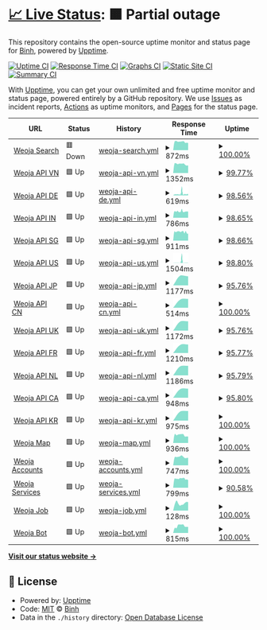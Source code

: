 # [📈 Live Status](https://status.weoja.dev): <!--live status--> **🟧 Partial outage**

This repository contains the open-source uptime monitor and status page for [Binh](ntbinh.me), powered by [Upptime](https://github.com/upptime/upptime).

[![Uptime CI](https://github.com/iBinh/weoja-status/workflows/Uptime%20CI/badge.svg)](https://github.com/iBinh/weoja-status/actions?query=workflow%3A%22Uptime+CI%22)
[![Response Time CI](https://github.com/iBinh/weoja-status/workflows/Response%20Time%20CI/badge.svg)](https://github.com/iBinh/weoja-status/actions?query=workflow%3A%22Response+Time+CI%22)
[![Graphs CI](https://github.com/iBinh/weoja-status/workflows/Graphs%20CI/badge.svg)](https://github.com/iBinh/weoja-status/actions?query=workflow%3A%22Graphs+CI%22)
[![Static Site CI](https://github.com/iBinh/weoja-status/workflows/Static%20Site%20CI/badge.svg)](https://github.com/iBinh/weoja-status/actions?query=workflow%3A%22Static+Site+CI%22)
[![Summary CI](https://github.com/iBinh/weoja-status/workflows/Summary%20CI/badge.svg)](https://github.com/iBinh/weoja-status/actions?query=workflow%3A%22Summary+CI%22)

With [Upptime](https://upptime.js.org), you can get your own unlimited and free uptime monitor and status page, powered entirely by a GitHub repository. We use [Issues](https://github.com/iBinh/weoja-status/issues) as incident reports, [Actions](https://github.com/iBinh/weoja-status/actions) as uptime monitors, and [Pages](https://status.weoja.dev) for the status page.

<!--start: status pages-->
<!-- This summary is generated by Upptime (https://github.com/upptime/upptime) -->
<!-- Do not edit this manually, your changes will be overwritten -->
<!-- prettier-ignore -->
| URL | Status | History | Response Time | Uptime |
| --- | ------ | ------- | ------------- | ------ |
| <img alt="" src="https://icons.duckduckgo.com/ip3/weoja.com.ico" height="13"> [Weoja Search](https://weoja.com) | 🟥 Down | [weoja-search.yml](https://github.com/Weoja/weoja-status/commits/HEAD/history/weoja-search.yml) | <details><summary><img alt="Response time graph" src="./graphs/weoja-search/response-time-week.png" height="20"> 872ms</summary><br><a href="https://status.weoja.dev/history/weoja-search"><img alt="Response time 1817" src="https://img.shields.io/endpoint?url=https%3A%2F%2Fraw.githubusercontent.com%2FWeoja%2Fweoja-status%2FHEAD%2Fapi%2Fweoja-search%2Fresponse-time.json"></a><br><a href="https://status.weoja.dev/history/weoja-search"><img alt="24-hour response time 910" src="https://img.shields.io/endpoint?url=https%3A%2F%2Fraw.githubusercontent.com%2FWeoja%2Fweoja-status%2FHEAD%2Fapi%2Fweoja-search%2Fresponse-time-day.json"></a><br><a href="https://status.weoja.dev/history/weoja-search"><img alt="7-day response time 872" src="https://img.shields.io/endpoint?url=https%3A%2F%2Fraw.githubusercontent.com%2FWeoja%2Fweoja-status%2FHEAD%2Fapi%2Fweoja-search%2Fresponse-time-week.json"></a><br><a href="https://status.weoja.dev/history/weoja-search"><img alt="30-day response time 1701" src="https://img.shields.io/endpoint?url=https%3A%2F%2Fraw.githubusercontent.com%2FWeoja%2Fweoja-status%2FHEAD%2Fapi%2Fweoja-search%2Fresponse-time-month.json"></a><br><a href="https://status.weoja.dev/history/weoja-search"><img alt="1-year response time 1817" src="https://img.shields.io/endpoint?url=https%3A%2F%2Fraw.githubusercontent.com%2FWeoja%2Fweoja-status%2FHEAD%2Fapi%2Fweoja-search%2Fresponse-time-year.json"></a></details> | <details><summary><a href="https://status.weoja.dev/history/weoja-search">100.00%</a></summary><a href="https://status.weoja.dev/history/weoja-search"><img alt="All-time uptime 99.93%" src="https://img.shields.io/endpoint?url=https%3A%2F%2Fraw.githubusercontent.com%2FWeoja%2Fweoja-status%2FHEAD%2Fapi%2Fweoja-search%2Fuptime.json"></a><br><a href="https://status.weoja.dev/history/weoja-search"><img alt="24-hour uptime 99.98%" src="https://img.shields.io/endpoint?url=https%3A%2F%2Fraw.githubusercontent.com%2FWeoja%2Fweoja-status%2FHEAD%2Fapi%2Fweoja-search%2Fuptime-day.json"></a><br><a href="https://status.weoja.dev/history/weoja-search"><img alt="7-day uptime 100.00%" src="https://img.shields.io/endpoint?url=https%3A%2F%2Fraw.githubusercontent.com%2FWeoja%2Fweoja-status%2FHEAD%2Fapi%2Fweoja-search%2Fuptime-week.json"></a><br><a href="https://status.weoja.dev/history/weoja-search"><img alt="30-day uptime 100.00%" src="https://img.shields.io/endpoint?url=https%3A%2F%2Fraw.githubusercontent.com%2FWeoja%2Fweoja-status%2FHEAD%2Fapi%2Fweoja-search%2Fuptime-month.json"></a><br><a href="https://status.weoja.dev/history/weoja-search"><img alt="1-year uptime 99.93%" src="https://img.shields.io/endpoint?url=https%3A%2F%2Fraw.githubusercontent.com%2FWeoja%2Fweoja-status%2FHEAD%2Fapi%2Fweoja-search%2Fuptime-year.json"></a></details>
| <img alt="" src="https://icons.duckduckgo.com/ip3/api.weoja.com.ico" height="13"> [Weoja API VN](https://api.weoja.com/v1/health) | 🟩 Up | [weoja-api-vn.yml](https://github.com/Weoja/weoja-status/commits/HEAD/history/weoja-api-vn.yml) | <details><summary><img alt="Response time graph" src="./graphs/weoja-api-vn/response-time-week.png" height="20"> 1352ms</summary><br><a href="https://status.weoja.dev/history/weoja-api-vn"><img alt="Response time 982" src="https://img.shields.io/endpoint?url=https%3A%2F%2Fraw.githubusercontent.com%2FWeoja%2Fweoja-status%2FHEAD%2Fapi%2Fweoja-api-vn%2Fresponse-time.json"></a><br><a href="https://status.weoja.dev/history/weoja-api-vn"><img alt="24-hour response time 2277" src="https://img.shields.io/endpoint?url=https%3A%2F%2Fraw.githubusercontent.com%2FWeoja%2Fweoja-status%2FHEAD%2Fapi%2Fweoja-api-vn%2Fresponse-time-day.json"></a><br><a href="https://status.weoja.dev/history/weoja-api-vn"><img alt="7-day response time 1352" src="https://img.shields.io/endpoint?url=https%3A%2F%2Fraw.githubusercontent.com%2FWeoja%2Fweoja-status%2FHEAD%2Fapi%2Fweoja-api-vn%2Fresponse-time-week.json"></a><br><a href="https://status.weoja.dev/history/weoja-api-vn"><img alt="30-day response time 1126" src="https://img.shields.io/endpoint?url=https%3A%2F%2Fraw.githubusercontent.com%2FWeoja%2Fweoja-status%2FHEAD%2Fapi%2Fweoja-api-vn%2Fresponse-time-month.json"></a><br><a href="https://status.weoja.dev/history/weoja-api-vn"><img alt="1-year response time 982" src="https://img.shields.io/endpoint?url=https%3A%2F%2Fraw.githubusercontent.com%2FWeoja%2Fweoja-status%2FHEAD%2Fapi%2Fweoja-api-vn%2Fresponse-time-year.json"></a></details> | <details><summary><a href="https://status.weoja.dev/history/weoja-api-vn">99.77%</a></summary><a href="https://status.weoja.dev/history/weoja-api-vn"><img alt="All-time uptime 99.91%" src="https://img.shields.io/endpoint?url=https%3A%2F%2Fraw.githubusercontent.com%2FWeoja%2Fweoja-status%2FHEAD%2Fapi%2Fweoja-api-vn%2Fuptime.json"></a><br><a href="https://status.weoja.dev/history/weoja-api-vn"><img alt="24-hour uptime 98.38%" src="https://img.shields.io/endpoint?url=https%3A%2F%2Fraw.githubusercontent.com%2FWeoja%2Fweoja-status%2FHEAD%2Fapi%2Fweoja-api-vn%2Fuptime-day.json"></a><br><a href="https://status.weoja.dev/history/weoja-api-vn"><img alt="7-day uptime 99.77%" src="https://img.shields.io/endpoint?url=https%3A%2F%2Fraw.githubusercontent.com%2FWeoja%2Fweoja-status%2FHEAD%2Fapi%2Fweoja-api-vn%2Fuptime-week.json"></a><br><a href="https://status.weoja.dev/history/weoja-api-vn"><img alt="30-day uptime 99.95%" src="https://img.shields.io/endpoint?url=https%3A%2F%2Fraw.githubusercontent.com%2FWeoja%2Fweoja-status%2FHEAD%2Fapi%2Fweoja-api-vn%2Fuptime-month.json"></a><br><a href="https://status.weoja.dev/history/weoja-api-vn"><img alt="1-year uptime 99.91%" src="https://img.shields.io/endpoint?url=https%3A%2F%2Fraw.githubusercontent.com%2FWeoja%2Fweoja-status%2FHEAD%2Fapi%2Fweoja-api-vn%2Fuptime-year.json"></a></details>
| <img alt="" src="https://icons.duckduckgo.com/ip3/api-de.weoja.com.ico" height="13"> [Weoja API DE](https://api-de.weoja.com/v1/health) | 🟩 Up | [weoja-api-de.yml](https://github.com/Weoja/weoja-status/commits/HEAD/history/weoja-api-de.yml) | <details><summary><img alt="Response time graph" src="./graphs/weoja-api-de/response-time-week.png" height="20"> 619ms</summary><br><a href="https://status.weoja.dev/history/weoja-api-de"><img alt="Response time 632" src="https://img.shields.io/endpoint?url=https%3A%2F%2Fraw.githubusercontent.com%2FWeoja%2Fweoja-status%2FHEAD%2Fapi%2Fweoja-api-de%2Fresponse-time.json"></a><br><a href="https://status.weoja.dev/history/weoja-api-de"><img alt="24-hour response time 543" src="https://img.shields.io/endpoint?url=https%3A%2F%2Fraw.githubusercontent.com%2FWeoja%2Fweoja-status%2FHEAD%2Fapi%2Fweoja-api-de%2Fresponse-time-day.json"></a><br><a href="https://status.weoja.dev/history/weoja-api-de"><img alt="7-day response time 619" src="https://img.shields.io/endpoint?url=https%3A%2F%2Fraw.githubusercontent.com%2FWeoja%2Fweoja-status%2FHEAD%2Fapi%2Fweoja-api-de%2Fresponse-time-week.json"></a><br><a href="https://status.weoja.dev/history/weoja-api-de"><img alt="30-day response time 472" src="https://img.shields.io/endpoint?url=https%3A%2F%2Fraw.githubusercontent.com%2FWeoja%2Fweoja-status%2FHEAD%2Fapi%2Fweoja-api-de%2Fresponse-time-month.json"></a><br><a href="https://status.weoja.dev/history/weoja-api-de"><img alt="1-year response time 632" src="https://img.shields.io/endpoint?url=https%3A%2F%2Fraw.githubusercontent.com%2FWeoja%2Fweoja-status%2FHEAD%2Fapi%2Fweoja-api-de%2Fresponse-time-year.json"></a></details> | <details><summary><a href="https://status.weoja.dev/history/weoja-api-de">98.56%</a></summary><a href="https://status.weoja.dev/history/weoja-api-de"><img alt="All-time uptime 99.73%" src="https://img.shields.io/endpoint?url=https%3A%2F%2Fraw.githubusercontent.com%2FWeoja%2Fweoja-status%2FHEAD%2Fapi%2Fweoja-api-de%2Fuptime.json"></a><br><a href="https://status.weoja.dev/history/weoja-api-de"><img alt="24-hour uptime 91.19%" src="https://img.shields.io/endpoint?url=https%3A%2F%2Fraw.githubusercontent.com%2FWeoja%2Fweoja-status%2FHEAD%2Fapi%2Fweoja-api-de%2Fuptime-day.json"></a><br><a href="https://status.weoja.dev/history/weoja-api-de"><img alt="7-day uptime 98.56%" src="https://img.shields.io/endpoint?url=https%3A%2F%2Fraw.githubusercontent.com%2FWeoja%2Fweoja-status%2FHEAD%2Fapi%2Fweoja-api-de%2Fuptime-week.json"></a><br><a href="https://status.weoja.dev/history/weoja-api-de"><img alt="30-day uptime 99.63%" src="https://img.shields.io/endpoint?url=https%3A%2F%2Fraw.githubusercontent.com%2FWeoja%2Fweoja-status%2FHEAD%2Fapi%2Fweoja-api-de%2Fuptime-month.json"></a><br><a href="https://status.weoja.dev/history/weoja-api-de"><img alt="1-year uptime 99.73%" src="https://img.shields.io/endpoint?url=https%3A%2F%2Fraw.githubusercontent.com%2FWeoja%2Fweoja-status%2FHEAD%2Fapi%2Fweoja-api-de%2Fuptime-year.json"></a></details>
| <img alt="" src="https://icons.duckduckgo.com/ip3/api-in.weoja.com.ico" height="13"> [Weoja API IN](https://api-in.weoja.com/v1/health) | 🟩 Up | [weoja-api-in.yml](https://github.com/Weoja/weoja-status/commits/HEAD/history/weoja-api-in.yml) | <details><summary><img alt="Response time graph" src="./graphs/weoja-api-in/response-time-week.png" height="20"> 786ms</summary><br><a href="https://status.weoja.dev/history/weoja-api-in"><img alt="Response time 966" src="https://img.shields.io/endpoint?url=https%3A%2F%2Fraw.githubusercontent.com%2FWeoja%2Fweoja-status%2FHEAD%2Fapi%2Fweoja-api-in%2Fresponse-time.json"></a><br><a href="https://status.weoja.dev/history/weoja-api-in"><img alt="24-hour response time 872" src="https://img.shields.io/endpoint?url=https%3A%2F%2Fraw.githubusercontent.com%2FWeoja%2Fweoja-status%2FHEAD%2Fapi%2Fweoja-api-in%2Fresponse-time-day.json"></a><br><a href="https://status.weoja.dev/history/weoja-api-in"><img alt="7-day response time 786" src="https://img.shields.io/endpoint?url=https%3A%2F%2Fraw.githubusercontent.com%2FWeoja%2Fweoja-status%2FHEAD%2Fapi%2Fweoja-api-in%2Fresponse-time-week.json"></a><br><a href="https://status.weoja.dev/history/weoja-api-in"><img alt="30-day response time 753" src="https://img.shields.io/endpoint?url=https%3A%2F%2Fraw.githubusercontent.com%2FWeoja%2Fweoja-status%2FHEAD%2Fapi%2Fweoja-api-in%2Fresponse-time-month.json"></a><br><a href="https://status.weoja.dev/history/weoja-api-in"><img alt="1-year response time 966" src="https://img.shields.io/endpoint?url=https%3A%2F%2Fraw.githubusercontent.com%2FWeoja%2Fweoja-status%2FHEAD%2Fapi%2Fweoja-api-in%2Fresponse-time-year.json"></a></details> | <details><summary><a href="https://status.weoja.dev/history/weoja-api-in">98.65%</a></summary><a href="https://status.weoja.dev/history/weoja-api-in"><img alt="All-time uptime 99.76%" src="https://img.shields.io/endpoint?url=https%3A%2F%2Fraw.githubusercontent.com%2FWeoja%2Fweoja-status%2FHEAD%2Fapi%2Fweoja-api-in%2Fuptime.json"></a><br><a href="https://status.weoja.dev/history/weoja-api-in"><img alt="24-hour uptime 91.88%" src="https://img.shields.io/endpoint?url=https%3A%2F%2Fraw.githubusercontent.com%2FWeoja%2Fweoja-status%2FHEAD%2Fapi%2Fweoja-api-in%2Fuptime-day.json"></a><br><a href="https://status.weoja.dev/history/weoja-api-in"><img alt="7-day uptime 98.65%" src="https://img.shields.io/endpoint?url=https%3A%2F%2Fraw.githubusercontent.com%2FWeoja%2Fweoja-status%2FHEAD%2Fapi%2Fweoja-api-in%2Fuptime-week.json"></a><br><a href="https://status.weoja.dev/history/weoja-api-in"><img alt="30-day uptime 99.69%" src="https://img.shields.io/endpoint?url=https%3A%2F%2Fraw.githubusercontent.com%2FWeoja%2Fweoja-status%2FHEAD%2Fapi%2Fweoja-api-in%2Fuptime-month.json"></a><br><a href="https://status.weoja.dev/history/weoja-api-in"><img alt="1-year uptime 99.76%" src="https://img.shields.io/endpoint?url=https%3A%2F%2Fraw.githubusercontent.com%2FWeoja%2Fweoja-status%2FHEAD%2Fapi%2Fweoja-api-in%2Fuptime-year.json"></a></details>
| <img alt="" src="https://icons.duckduckgo.com/ip3/api-sg.weoja.com.ico" height="13"> [Weoja API SG](https://api-sg.weoja.com/v1/health) | 🟩 Up | [weoja-api-sg.yml](https://github.com/Weoja/weoja-status/commits/HEAD/history/weoja-api-sg.yml) | <details><summary><img alt="Response time graph" src="./graphs/weoja-api-sg/response-time-week.png" height="20"> 911ms</summary><br><a href="https://status.weoja.dev/history/weoja-api-sg"><img alt="Response time 945" src="https://img.shields.io/endpoint?url=https%3A%2F%2Fraw.githubusercontent.com%2FWeoja%2Fweoja-status%2FHEAD%2Fapi%2Fweoja-api-sg%2Fresponse-time.json"></a><br><a href="https://status.weoja.dev/history/weoja-api-sg"><img alt="24-hour response time 1279" src="https://img.shields.io/endpoint?url=https%3A%2F%2Fraw.githubusercontent.com%2FWeoja%2Fweoja-status%2FHEAD%2Fapi%2Fweoja-api-sg%2Fresponse-time-day.json"></a><br><a href="https://status.weoja.dev/history/weoja-api-sg"><img alt="7-day response time 911" src="https://img.shields.io/endpoint?url=https%3A%2F%2Fraw.githubusercontent.com%2FWeoja%2Fweoja-status%2FHEAD%2Fapi%2Fweoja-api-sg%2Fresponse-time-week.json"></a><br><a href="https://status.weoja.dev/history/weoja-api-sg"><img alt="30-day response time 762" src="https://img.shields.io/endpoint?url=https%3A%2F%2Fraw.githubusercontent.com%2FWeoja%2Fweoja-status%2FHEAD%2Fapi%2Fweoja-api-sg%2Fresponse-time-month.json"></a><br><a href="https://status.weoja.dev/history/weoja-api-sg"><img alt="1-year response time 945" src="https://img.shields.io/endpoint?url=https%3A%2F%2Fraw.githubusercontent.com%2FWeoja%2Fweoja-status%2FHEAD%2Fapi%2Fweoja-api-sg%2Fresponse-time-year.json"></a></details> | <details><summary><a href="https://status.weoja.dev/history/weoja-api-sg">98.66%</a></summary><a href="https://status.weoja.dev/history/weoja-api-sg"><img alt="All-time uptime 99.72%" src="https://img.shields.io/endpoint?url=https%3A%2F%2Fraw.githubusercontent.com%2FWeoja%2Fweoja-status%2FHEAD%2Fapi%2Fweoja-api-sg%2Fuptime.json"></a><br><a href="https://status.weoja.dev/history/weoja-api-sg"><img alt="24-hour uptime 91.89%" src="https://img.shields.io/endpoint?url=https%3A%2F%2Fraw.githubusercontent.com%2FWeoja%2Fweoja-status%2FHEAD%2Fapi%2Fweoja-api-sg%2Fuptime-day.json"></a><br><a href="https://status.weoja.dev/history/weoja-api-sg"><img alt="7-day uptime 98.66%" src="https://img.shields.io/endpoint?url=https%3A%2F%2Fraw.githubusercontent.com%2FWeoja%2Fweoja-status%2FHEAD%2Fapi%2Fweoja-api-sg%2Fuptime-week.json"></a><br><a href="https://status.weoja.dev/history/weoja-api-sg"><img alt="30-day uptime 99.69%" src="https://img.shields.io/endpoint?url=https%3A%2F%2Fraw.githubusercontent.com%2FWeoja%2Fweoja-status%2FHEAD%2Fapi%2Fweoja-api-sg%2Fuptime-month.json"></a><br><a href="https://status.weoja.dev/history/weoja-api-sg"><img alt="1-year uptime 99.72%" src="https://img.shields.io/endpoint?url=https%3A%2F%2Fraw.githubusercontent.com%2FWeoja%2Fweoja-status%2FHEAD%2Fapi%2Fweoja-api-sg%2Fuptime-year.json"></a></details>
| <img alt="" src="https://icons.duckduckgo.com/ip3/api-us.weoja.com.ico" height="13"> [Weoja API US](https://api-us.weoja.com/v1/health) | 🟩 Up | [weoja-api-us.yml](https://github.com/Weoja/weoja-status/commits/HEAD/history/weoja-api-us.yml) | <details><summary><img alt="Response time graph" src="./graphs/weoja-api-us/response-time-week.png" height="20"> 1504ms</summary><br><a href="https://status.weoja.dev/history/weoja-api-us"><img alt="Response time 420" src="https://img.shields.io/endpoint?url=https%3A%2F%2Fraw.githubusercontent.com%2FWeoja%2Fweoja-status%2FHEAD%2Fapi%2Fweoja-api-us%2Fresponse-time.json"></a><br><a href="https://status.weoja.dev/history/weoja-api-us"><img alt="24-hour response time 844" src="https://img.shields.io/endpoint?url=https%3A%2F%2Fraw.githubusercontent.com%2FWeoja%2Fweoja-status%2FHEAD%2Fapi%2Fweoja-api-us%2Fresponse-time-day.json"></a><br><a href="https://status.weoja.dev/history/weoja-api-us"><img alt="7-day response time 1504" src="https://img.shields.io/endpoint?url=https%3A%2F%2Fraw.githubusercontent.com%2FWeoja%2Fweoja-status%2FHEAD%2Fapi%2Fweoja-api-us%2Fresponse-time-week.json"></a><br><a href="https://status.weoja.dev/history/weoja-api-us"><img alt="30-day response time 622" src="https://img.shields.io/endpoint?url=https%3A%2F%2Fraw.githubusercontent.com%2FWeoja%2Fweoja-status%2FHEAD%2Fapi%2Fweoja-api-us%2Fresponse-time-month.json"></a><br><a href="https://status.weoja.dev/history/weoja-api-us"><img alt="1-year response time 420" src="https://img.shields.io/endpoint?url=https%3A%2F%2Fraw.githubusercontent.com%2FWeoja%2Fweoja-status%2FHEAD%2Fapi%2Fweoja-api-us%2Fresponse-time-year.json"></a></details> | <details><summary><a href="https://status.weoja.dev/history/weoja-api-us">98.80%</a></summary><a href="https://status.weoja.dev/history/weoja-api-us"><img alt="All-time uptime 98.94%" src="https://img.shields.io/endpoint?url=https%3A%2F%2Fraw.githubusercontent.com%2FWeoja%2Fweoja-status%2FHEAD%2Fapi%2Fweoja-api-us%2Fuptime.json"></a><br><a href="https://status.weoja.dev/history/weoja-api-us"><img alt="24-hour uptime 92.87%" src="https://img.shields.io/endpoint?url=https%3A%2F%2Fraw.githubusercontent.com%2FWeoja%2Fweoja-status%2FHEAD%2Fapi%2Fweoja-api-us%2Fuptime-day.json"></a><br><a href="https://status.weoja.dev/history/weoja-api-us"><img alt="7-day uptime 98.80%" src="https://img.shields.io/endpoint?url=https%3A%2F%2Fraw.githubusercontent.com%2FWeoja%2Fweoja-status%2FHEAD%2Fapi%2Fweoja-api-us%2Fuptime-week.json"></a><br><a href="https://status.weoja.dev/history/weoja-api-us"><img alt="30-day uptime 98.04%" src="https://img.shields.io/endpoint?url=https%3A%2F%2Fraw.githubusercontent.com%2FWeoja%2Fweoja-status%2FHEAD%2Fapi%2Fweoja-api-us%2Fuptime-month.json"></a><br><a href="https://status.weoja.dev/history/weoja-api-us"><img alt="1-year uptime 98.94%" src="https://img.shields.io/endpoint?url=https%3A%2F%2Fraw.githubusercontent.com%2FWeoja%2Fweoja-status%2FHEAD%2Fapi%2Fweoja-api-us%2Fuptime-year.json"></a></details>
| <img alt="" src="https://icons.duckduckgo.com/ip3/api-jp.weoja.com.ico" height="13"> [Weoja API JP](https://api-jp.weoja.com/v1/health) | 🟩 Up | [weoja-api-jp.yml](https://github.com/Weoja/weoja-status/commits/HEAD/history/weoja-api-jp.yml) | <details><summary><img alt="Response time graph" src="./graphs/weoja-api-jp/response-time-week.png" height="20"> 1177ms</summary><br><a href="https://status.weoja.dev/history/weoja-api-jp"><img alt="Response time 1177" src="https://img.shields.io/endpoint?url=https%3A%2F%2Fraw.githubusercontent.com%2FWeoja%2Fweoja-status%2FHEAD%2Fapi%2Fweoja-api-jp%2Fresponse-time.json"></a><br><a href="https://status.weoja.dev/history/weoja-api-jp"><img alt="24-hour response time 1177" src="https://img.shields.io/endpoint?url=https%3A%2F%2Fraw.githubusercontent.com%2FWeoja%2Fweoja-status%2FHEAD%2Fapi%2Fweoja-api-jp%2Fresponse-time-day.json"></a><br><a href="https://status.weoja.dev/history/weoja-api-jp"><img alt="7-day response time 1177" src="https://img.shields.io/endpoint?url=https%3A%2F%2Fraw.githubusercontent.com%2FWeoja%2Fweoja-status%2FHEAD%2Fapi%2Fweoja-api-jp%2Fresponse-time-week.json"></a><br><a href="https://status.weoja.dev/history/weoja-api-jp"><img alt="30-day response time 1177" src="https://img.shields.io/endpoint?url=https%3A%2F%2Fraw.githubusercontent.com%2FWeoja%2Fweoja-status%2FHEAD%2Fapi%2Fweoja-api-jp%2Fresponse-time-month.json"></a><br><a href="https://status.weoja.dev/history/weoja-api-jp"><img alt="1-year response time 1177" src="https://img.shields.io/endpoint?url=https%3A%2F%2Fraw.githubusercontent.com%2FWeoja%2Fweoja-status%2FHEAD%2Fapi%2Fweoja-api-jp%2Fresponse-time-year.json"></a></details> | <details><summary><a href="https://status.weoja.dev/history/weoja-api-jp">95.76%</a></summary><a href="https://status.weoja.dev/history/weoja-api-jp"><img alt="All-time uptime 95.76%" src="https://img.shields.io/endpoint?url=https%3A%2F%2Fraw.githubusercontent.com%2FWeoja%2Fweoja-status%2FHEAD%2Fapi%2Fweoja-api-jp%2Fuptime.json"></a><br><a href="https://status.weoja.dev/history/weoja-api-jp"><img alt="24-hour uptime 95.76%" src="https://img.shields.io/endpoint?url=https%3A%2F%2Fraw.githubusercontent.com%2FWeoja%2Fweoja-status%2FHEAD%2Fapi%2Fweoja-api-jp%2Fuptime-day.json"></a><br><a href="https://status.weoja.dev/history/weoja-api-jp"><img alt="7-day uptime 95.76%" src="https://img.shields.io/endpoint?url=https%3A%2F%2Fraw.githubusercontent.com%2FWeoja%2Fweoja-status%2FHEAD%2Fapi%2Fweoja-api-jp%2Fuptime-week.json"></a><br><a href="https://status.weoja.dev/history/weoja-api-jp"><img alt="30-day uptime 95.76%" src="https://img.shields.io/endpoint?url=https%3A%2F%2Fraw.githubusercontent.com%2FWeoja%2Fweoja-status%2FHEAD%2Fapi%2Fweoja-api-jp%2Fuptime-month.json"></a><br><a href="https://status.weoja.dev/history/weoja-api-jp"><img alt="1-year uptime 95.76%" src="https://img.shields.io/endpoint?url=https%3A%2F%2Fraw.githubusercontent.com%2FWeoja%2Fweoja-status%2FHEAD%2Fapi%2Fweoja-api-jp%2Fuptime-year.json"></a></details>
| <img alt="" src="https://icons.duckduckgo.com/ip3/api-cn.weoja.com.ico" height="13"> [Weoja API CN](https://api-cn.weoja.com/v1/health) | 🟩 Up | [weoja-api-cn.yml](https://github.com/Weoja/weoja-status/commits/HEAD/history/weoja-api-cn.yml) | <details><summary><img alt="Response time graph" src="./graphs/weoja-api-cn/response-time-week.png" height="20"> 514ms</summary><br><a href="https://status.weoja.dev/history/weoja-api-cn"><img alt="Response time 514" src="https://img.shields.io/endpoint?url=https%3A%2F%2Fraw.githubusercontent.com%2FWeoja%2Fweoja-status%2FHEAD%2Fapi%2Fweoja-api-cn%2Fresponse-time.json"></a><br><a href="https://status.weoja.dev/history/weoja-api-cn"><img alt="24-hour response time 514" src="https://img.shields.io/endpoint?url=https%3A%2F%2Fraw.githubusercontent.com%2FWeoja%2Fweoja-status%2FHEAD%2Fapi%2Fweoja-api-cn%2Fresponse-time-day.json"></a><br><a href="https://status.weoja.dev/history/weoja-api-cn"><img alt="7-day response time 514" src="https://img.shields.io/endpoint?url=https%3A%2F%2Fraw.githubusercontent.com%2FWeoja%2Fweoja-status%2FHEAD%2Fapi%2Fweoja-api-cn%2Fresponse-time-week.json"></a><br><a href="https://status.weoja.dev/history/weoja-api-cn"><img alt="30-day response time 514" src="https://img.shields.io/endpoint?url=https%3A%2F%2Fraw.githubusercontent.com%2FWeoja%2Fweoja-status%2FHEAD%2Fapi%2Fweoja-api-cn%2Fresponse-time-month.json"></a><br><a href="https://status.weoja.dev/history/weoja-api-cn"><img alt="1-year response time 514" src="https://img.shields.io/endpoint?url=https%3A%2F%2Fraw.githubusercontent.com%2FWeoja%2Fweoja-status%2FHEAD%2Fapi%2Fweoja-api-cn%2Fresponse-time-year.json"></a></details> | <details><summary><a href="https://status.weoja.dev/history/weoja-api-cn">100.00%</a></summary><a href="https://status.weoja.dev/history/weoja-api-cn"><img alt="All-time uptime 100.00%" src="https://img.shields.io/endpoint?url=https%3A%2F%2Fraw.githubusercontent.com%2FWeoja%2Fweoja-status%2FHEAD%2Fapi%2Fweoja-api-cn%2Fuptime.json"></a><br><a href="https://status.weoja.dev/history/weoja-api-cn"><img alt="24-hour uptime 100.00%" src="https://img.shields.io/endpoint?url=https%3A%2F%2Fraw.githubusercontent.com%2FWeoja%2Fweoja-status%2FHEAD%2Fapi%2Fweoja-api-cn%2Fuptime-day.json"></a><br><a href="https://status.weoja.dev/history/weoja-api-cn"><img alt="7-day uptime 100.00%" src="https://img.shields.io/endpoint?url=https%3A%2F%2Fraw.githubusercontent.com%2FWeoja%2Fweoja-status%2FHEAD%2Fapi%2Fweoja-api-cn%2Fuptime-week.json"></a><br><a href="https://status.weoja.dev/history/weoja-api-cn"><img alt="30-day uptime 100.00%" src="https://img.shields.io/endpoint?url=https%3A%2F%2Fraw.githubusercontent.com%2FWeoja%2Fweoja-status%2FHEAD%2Fapi%2Fweoja-api-cn%2Fuptime-month.json"></a><br><a href="https://status.weoja.dev/history/weoja-api-cn"><img alt="1-year uptime 100.00%" src="https://img.shields.io/endpoint?url=https%3A%2F%2Fraw.githubusercontent.com%2FWeoja%2Fweoja-status%2FHEAD%2Fapi%2Fweoja-api-cn%2Fuptime-year.json"></a></details>
| <img alt="" src="https://icons.duckduckgo.com/ip3/api-uk.weoja.com.ico" height="13"> [Weoja API UK](https://api-uk.weoja.com/v1/health) | 🟩 Up | [weoja-api-uk.yml](https://github.com/Weoja/weoja-status/commits/HEAD/history/weoja-api-uk.yml) | <details><summary><img alt="Response time graph" src="./graphs/weoja-api-uk/response-time-week.png" height="20"> 1172ms</summary><br><a href="https://status.weoja.dev/history/weoja-api-uk"><img alt="Response time 1172" src="https://img.shields.io/endpoint?url=https%3A%2F%2Fraw.githubusercontent.com%2FWeoja%2Fweoja-status%2FHEAD%2Fapi%2Fweoja-api-uk%2Fresponse-time.json"></a><br><a href="https://status.weoja.dev/history/weoja-api-uk"><img alt="24-hour response time 1172" src="https://img.shields.io/endpoint?url=https%3A%2F%2Fraw.githubusercontent.com%2FWeoja%2Fweoja-status%2FHEAD%2Fapi%2Fweoja-api-uk%2Fresponse-time-day.json"></a><br><a href="https://status.weoja.dev/history/weoja-api-uk"><img alt="7-day response time 1172" src="https://img.shields.io/endpoint?url=https%3A%2F%2Fraw.githubusercontent.com%2FWeoja%2Fweoja-status%2FHEAD%2Fapi%2Fweoja-api-uk%2Fresponse-time-week.json"></a><br><a href="https://status.weoja.dev/history/weoja-api-uk"><img alt="30-day response time 1172" src="https://img.shields.io/endpoint?url=https%3A%2F%2Fraw.githubusercontent.com%2FWeoja%2Fweoja-status%2FHEAD%2Fapi%2Fweoja-api-uk%2Fresponse-time-month.json"></a><br><a href="https://status.weoja.dev/history/weoja-api-uk"><img alt="1-year response time 1172" src="https://img.shields.io/endpoint?url=https%3A%2F%2Fraw.githubusercontent.com%2FWeoja%2Fweoja-status%2FHEAD%2Fapi%2Fweoja-api-uk%2Fresponse-time-year.json"></a></details> | <details><summary><a href="https://status.weoja.dev/history/weoja-api-uk">95.76%</a></summary><a href="https://status.weoja.dev/history/weoja-api-uk"><img alt="All-time uptime 95.76%" src="https://img.shields.io/endpoint?url=https%3A%2F%2Fraw.githubusercontent.com%2FWeoja%2Fweoja-status%2FHEAD%2Fapi%2Fweoja-api-uk%2Fuptime.json"></a><br><a href="https://status.weoja.dev/history/weoja-api-uk"><img alt="24-hour uptime 95.76%" src="https://img.shields.io/endpoint?url=https%3A%2F%2Fraw.githubusercontent.com%2FWeoja%2Fweoja-status%2FHEAD%2Fapi%2Fweoja-api-uk%2Fuptime-day.json"></a><br><a href="https://status.weoja.dev/history/weoja-api-uk"><img alt="7-day uptime 95.76%" src="https://img.shields.io/endpoint?url=https%3A%2F%2Fraw.githubusercontent.com%2FWeoja%2Fweoja-status%2FHEAD%2Fapi%2Fweoja-api-uk%2Fuptime-week.json"></a><br><a href="https://status.weoja.dev/history/weoja-api-uk"><img alt="30-day uptime 95.76%" src="https://img.shields.io/endpoint?url=https%3A%2F%2Fraw.githubusercontent.com%2FWeoja%2Fweoja-status%2FHEAD%2Fapi%2Fweoja-api-uk%2Fuptime-month.json"></a><br><a href="https://status.weoja.dev/history/weoja-api-uk"><img alt="1-year uptime 95.76%" src="https://img.shields.io/endpoint?url=https%3A%2F%2Fraw.githubusercontent.com%2FWeoja%2Fweoja-status%2FHEAD%2Fapi%2Fweoja-api-uk%2Fuptime-year.json"></a></details>
| <img alt="" src="https://icons.duckduckgo.com/ip3/api-fr.weoja.com.ico" height="13"> [Weoja API FR](https://api-fr.weoja.com/v1/health) | 🟩 Up | [weoja-api-fr.yml](https://github.com/Weoja/weoja-status/commits/HEAD/history/weoja-api-fr.yml) | <details><summary><img alt="Response time graph" src="./graphs/weoja-api-fr/response-time-week.png" height="20"> 1210ms</summary><br><a href="https://status.weoja.dev/history/weoja-api-fr"><img alt="Response time 1210" src="https://img.shields.io/endpoint?url=https%3A%2F%2Fraw.githubusercontent.com%2FWeoja%2Fweoja-status%2FHEAD%2Fapi%2Fweoja-api-fr%2Fresponse-time.json"></a><br><a href="https://status.weoja.dev/history/weoja-api-fr"><img alt="24-hour response time 1210" src="https://img.shields.io/endpoint?url=https%3A%2F%2Fraw.githubusercontent.com%2FWeoja%2Fweoja-status%2FHEAD%2Fapi%2Fweoja-api-fr%2Fresponse-time-day.json"></a><br><a href="https://status.weoja.dev/history/weoja-api-fr"><img alt="7-day response time 1210" src="https://img.shields.io/endpoint?url=https%3A%2F%2Fraw.githubusercontent.com%2FWeoja%2Fweoja-status%2FHEAD%2Fapi%2Fweoja-api-fr%2Fresponse-time-week.json"></a><br><a href="https://status.weoja.dev/history/weoja-api-fr"><img alt="30-day response time 1210" src="https://img.shields.io/endpoint?url=https%3A%2F%2Fraw.githubusercontent.com%2FWeoja%2Fweoja-status%2FHEAD%2Fapi%2Fweoja-api-fr%2Fresponse-time-month.json"></a><br><a href="https://status.weoja.dev/history/weoja-api-fr"><img alt="1-year response time 1210" src="https://img.shields.io/endpoint?url=https%3A%2F%2Fraw.githubusercontent.com%2FWeoja%2Fweoja-status%2FHEAD%2Fapi%2Fweoja-api-fr%2Fresponse-time-year.json"></a></details> | <details><summary><a href="https://status.weoja.dev/history/weoja-api-fr">95.77%</a></summary><a href="https://status.weoja.dev/history/weoja-api-fr"><img alt="All-time uptime 95.77%" src="https://img.shields.io/endpoint?url=https%3A%2F%2Fraw.githubusercontent.com%2FWeoja%2Fweoja-status%2FHEAD%2Fapi%2Fweoja-api-fr%2Fuptime.json"></a><br><a href="https://status.weoja.dev/history/weoja-api-fr"><img alt="24-hour uptime 95.77%" src="https://img.shields.io/endpoint?url=https%3A%2F%2Fraw.githubusercontent.com%2FWeoja%2Fweoja-status%2FHEAD%2Fapi%2Fweoja-api-fr%2Fuptime-day.json"></a><br><a href="https://status.weoja.dev/history/weoja-api-fr"><img alt="7-day uptime 95.77%" src="https://img.shields.io/endpoint?url=https%3A%2F%2Fraw.githubusercontent.com%2FWeoja%2Fweoja-status%2FHEAD%2Fapi%2Fweoja-api-fr%2Fuptime-week.json"></a><br><a href="https://status.weoja.dev/history/weoja-api-fr"><img alt="30-day uptime 95.77%" src="https://img.shields.io/endpoint?url=https%3A%2F%2Fraw.githubusercontent.com%2FWeoja%2Fweoja-status%2FHEAD%2Fapi%2Fweoja-api-fr%2Fuptime-month.json"></a><br><a href="https://status.weoja.dev/history/weoja-api-fr"><img alt="1-year uptime 95.77%" src="https://img.shields.io/endpoint?url=https%3A%2F%2Fraw.githubusercontent.com%2FWeoja%2Fweoja-status%2FHEAD%2Fapi%2Fweoja-api-fr%2Fuptime-year.json"></a></details>
| <img alt="" src="https://icons.duckduckgo.com/ip3/api-nl.weoja.com.ico" height="13"> [Weoja API NL](https://api-nl.weoja.com/v1/health) | 🟩 Up | [weoja-api-nl.yml](https://github.com/Weoja/weoja-status/commits/HEAD/history/weoja-api-nl.yml) | <details><summary><img alt="Response time graph" src="./graphs/weoja-api-nl/response-time-week.png" height="20"> 1186ms</summary><br><a href="https://status.weoja.dev/history/weoja-api-nl"><img alt="Response time 1186" src="https://img.shields.io/endpoint?url=https%3A%2F%2Fraw.githubusercontent.com%2FWeoja%2Fweoja-status%2FHEAD%2Fapi%2Fweoja-api-nl%2Fresponse-time.json"></a><br><a href="https://status.weoja.dev/history/weoja-api-nl"><img alt="24-hour response time 1186" src="https://img.shields.io/endpoint?url=https%3A%2F%2Fraw.githubusercontent.com%2FWeoja%2Fweoja-status%2FHEAD%2Fapi%2Fweoja-api-nl%2Fresponse-time-day.json"></a><br><a href="https://status.weoja.dev/history/weoja-api-nl"><img alt="7-day response time 1186" src="https://img.shields.io/endpoint?url=https%3A%2F%2Fraw.githubusercontent.com%2FWeoja%2Fweoja-status%2FHEAD%2Fapi%2Fweoja-api-nl%2Fresponse-time-week.json"></a><br><a href="https://status.weoja.dev/history/weoja-api-nl"><img alt="30-day response time 1186" src="https://img.shields.io/endpoint?url=https%3A%2F%2Fraw.githubusercontent.com%2FWeoja%2Fweoja-status%2FHEAD%2Fapi%2Fweoja-api-nl%2Fresponse-time-month.json"></a><br><a href="https://status.weoja.dev/history/weoja-api-nl"><img alt="1-year response time 1186" src="https://img.shields.io/endpoint?url=https%3A%2F%2Fraw.githubusercontent.com%2FWeoja%2Fweoja-status%2FHEAD%2Fapi%2Fweoja-api-nl%2Fresponse-time-year.json"></a></details> | <details><summary><a href="https://status.weoja.dev/history/weoja-api-nl">95.79%</a></summary><a href="https://status.weoja.dev/history/weoja-api-nl"><img alt="All-time uptime 95.79%" src="https://img.shields.io/endpoint?url=https%3A%2F%2Fraw.githubusercontent.com%2FWeoja%2Fweoja-status%2FHEAD%2Fapi%2Fweoja-api-nl%2Fuptime.json"></a><br><a href="https://status.weoja.dev/history/weoja-api-nl"><img alt="24-hour uptime 95.79%" src="https://img.shields.io/endpoint?url=https%3A%2F%2Fraw.githubusercontent.com%2FWeoja%2Fweoja-status%2FHEAD%2Fapi%2Fweoja-api-nl%2Fuptime-day.json"></a><br><a href="https://status.weoja.dev/history/weoja-api-nl"><img alt="7-day uptime 95.79%" src="https://img.shields.io/endpoint?url=https%3A%2F%2Fraw.githubusercontent.com%2FWeoja%2Fweoja-status%2FHEAD%2Fapi%2Fweoja-api-nl%2Fuptime-week.json"></a><br><a href="https://status.weoja.dev/history/weoja-api-nl"><img alt="30-day uptime 95.79%" src="https://img.shields.io/endpoint?url=https%3A%2F%2Fraw.githubusercontent.com%2FWeoja%2Fweoja-status%2FHEAD%2Fapi%2Fweoja-api-nl%2Fuptime-month.json"></a><br><a href="https://status.weoja.dev/history/weoja-api-nl"><img alt="1-year uptime 95.79%" src="https://img.shields.io/endpoint?url=https%3A%2F%2Fraw.githubusercontent.com%2FWeoja%2Fweoja-status%2FHEAD%2Fapi%2Fweoja-api-nl%2Fuptime-year.json"></a></details>
| <img alt="" src="https://icons.duckduckgo.com/ip3/api-ca.weoja.com.ico" height="13"> [Weoja API CA](https://api-ca.weoja.com/v1/health) | 🟩 Up | [weoja-api-ca.yml](https://github.com/Weoja/weoja-status/commits/HEAD/history/weoja-api-ca.yml) | <details><summary><img alt="Response time graph" src="./graphs/weoja-api-ca/response-time-week.png" height="20"> 948ms</summary><br><a href="https://status.weoja.dev/history/weoja-api-ca"><img alt="Response time 948" src="https://img.shields.io/endpoint?url=https%3A%2F%2Fraw.githubusercontent.com%2FWeoja%2Fweoja-status%2FHEAD%2Fapi%2Fweoja-api-ca%2Fresponse-time.json"></a><br><a href="https://status.weoja.dev/history/weoja-api-ca"><img alt="24-hour response time 948" src="https://img.shields.io/endpoint?url=https%3A%2F%2Fraw.githubusercontent.com%2FWeoja%2Fweoja-status%2FHEAD%2Fapi%2Fweoja-api-ca%2Fresponse-time-day.json"></a><br><a href="https://status.weoja.dev/history/weoja-api-ca"><img alt="7-day response time 948" src="https://img.shields.io/endpoint?url=https%3A%2F%2Fraw.githubusercontent.com%2FWeoja%2Fweoja-status%2FHEAD%2Fapi%2Fweoja-api-ca%2Fresponse-time-week.json"></a><br><a href="https://status.weoja.dev/history/weoja-api-ca"><img alt="30-day response time 948" src="https://img.shields.io/endpoint?url=https%3A%2F%2Fraw.githubusercontent.com%2FWeoja%2Fweoja-status%2FHEAD%2Fapi%2Fweoja-api-ca%2Fresponse-time-month.json"></a><br><a href="https://status.weoja.dev/history/weoja-api-ca"><img alt="1-year response time 948" src="https://img.shields.io/endpoint?url=https%3A%2F%2Fraw.githubusercontent.com%2FWeoja%2Fweoja-status%2FHEAD%2Fapi%2Fweoja-api-ca%2Fresponse-time-year.json"></a></details> | <details><summary><a href="https://status.weoja.dev/history/weoja-api-ca">95.80%</a></summary><a href="https://status.weoja.dev/history/weoja-api-ca"><img alt="All-time uptime 95.80%" src="https://img.shields.io/endpoint?url=https%3A%2F%2Fraw.githubusercontent.com%2FWeoja%2Fweoja-status%2FHEAD%2Fapi%2Fweoja-api-ca%2Fuptime.json"></a><br><a href="https://status.weoja.dev/history/weoja-api-ca"><img alt="24-hour uptime 95.80%" src="https://img.shields.io/endpoint?url=https%3A%2F%2Fraw.githubusercontent.com%2FWeoja%2Fweoja-status%2FHEAD%2Fapi%2Fweoja-api-ca%2Fuptime-day.json"></a><br><a href="https://status.weoja.dev/history/weoja-api-ca"><img alt="7-day uptime 95.80%" src="https://img.shields.io/endpoint?url=https%3A%2F%2Fraw.githubusercontent.com%2FWeoja%2Fweoja-status%2FHEAD%2Fapi%2Fweoja-api-ca%2Fuptime-week.json"></a><br><a href="https://status.weoja.dev/history/weoja-api-ca"><img alt="30-day uptime 95.80%" src="https://img.shields.io/endpoint?url=https%3A%2F%2Fraw.githubusercontent.com%2FWeoja%2Fweoja-status%2FHEAD%2Fapi%2Fweoja-api-ca%2Fuptime-month.json"></a><br><a href="https://status.weoja.dev/history/weoja-api-ca"><img alt="1-year uptime 95.80%" src="https://img.shields.io/endpoint?url=https%3A%2F%2Fraw.githubusercontent.com%2FWeoja%2Fweoja-status%2FHEAD%2Fapi%2Fweoja-api-ca%2Fuptime-year.json"></a></details>
| <img alt="" src="https://icons.duckduckgo.com/ip3/api-kr.weoja.com.ico" height="13"> [Weoja API KR](https://api-kr.weoja.com/v1/health) | 🟩 Up | [weoja-api-kr.yml](https://github.com/Weoja/weoja-status/commits/HEAD/history/weoja-api-kr.yml) | <details><summary><img alt="Response time graph" src="./graphs/weoja-api-kr/response-time-week.png" height="20"> 975ms</summary><br><a href="https://status.weoja.dev/history/weoja-api-kr"><img alt="Response time 975" src="https://img.shields.io/endpoint?url=https%3A%2F%2Fraw.githubusercontent.com%2FWeoja%2Fweoja-status%2FHEAD%2Fapi%2Fweoja-api-kr%2Fresponse-time.json"></a><br><a href="https://status.weoja.dev/history/weoja-api-kr"><img alt="24-hour response time 975" src="https://img.shields.io/endpoint?url=https%3A%2F%2Fraw.githubusercontent.com%2FWeoja%2Fweoja-status%2FHEAD%2Fapi%2Fweoja-api-kr%2Fresponse-time-day.json"></a><br><a href="https://status.weoja.dev/history/weoja-api-kr"><img alt="7-day response time 975" src="https://img.shields.io/endpoint?url=https%3A%2F%2Fraw.githubusercontent.com%2FWeoja%2Fweoja-status%2FHEAD%2Fapi%2Fweoja-api-kr%2Fresponse-time-week.json"></a><br><a href="https://status.weoja.dev/history/weoja-api-kr"><img alt="30-day response time 975" src="https://img.shields.io/endpoint?url=https%3A%2F%2Fraw.githubusercontent.com%2FWeoja%2Fweoja-status%2FHEAD%2Fapi%2Fweoja-api-kr%2Fresponse-time-month.json"></a><br><a href="https://status.weoja.dev/history/weoja-api-kr"><img alt="1-year response time 975" src="https://img.shields.io/endpoint?url=https%3A%2F%2Fraw.githubusercontent.com%2FWeoja%2Fweoja-status%2FHEAD%2Fapi%2Fweoja-api-kr%2Fresponse-time-year.json"></a></details> | <details><summary><a href="https://status.weoja.dev/history/weoja-api-kr">100.00%</a></summary><a href="https://status.weoja.dev/history/weoja-api-kr"><img alt="All-time uptime 100.00%" src="https://img.shields.io/endpoint?url=https%3A%2F%2Fraw.githubusercontent.com%2FWeoja%2Fweoja-status%2FHEAD%2Fapi%2Fweoja-api-kr%2Fuptime.json"></a><br><a href="https://status.weoja.dev/history/weoja-api-kr"><img alt="24-hour uptime 100.00%" src="https://img.shields.io/endpoint?url=https%3A%2F%2Fraw.githubusercontent.com%2FWeoja%2Fweoja-status%2FHEAD%2Fapi%2Fweoja-api-kr%2Fuptime-day.json"></a><br><a href="https://status.weoja.dev/history/weoja-api-kr"><img alt="7-day uptime 100.00%" src="https://img.shields.io/endpoint?url=https%3A%2F%2Fraw.githubusercontent.com%2FWeoja%2Fweoja-status%2FHEAD%2Fapi%2Fweoja-api-kr%2Fuptime-week.json"></a><br><a href="https://status.weoja.dev/history/weoja-api-kr"><img alt="30-day uptime 100.00%" src="https://img.shields.io/endpoint?url=https%3A%2F%2Fraw.githubusercontent.com%2FWeoja%2Fweoja-status%2FHEAD%2Fapi%2Fweoja-api-kr%2Fuptime-month.json"></a><br><a href="https://status.weoja.dev/history/weoja-api-kr"><img alt="1-year uptime 100.00%" src="https://img.shields.io/endpoint?url=https%3A%2F%2Fraw.githubusercontent.com%2FWeoja%2Fweoja-status%2FHEAD%2Fapi%2Fweoja-api-kr%2Fuptime-year.json"></a></details>
| <img alt="" src="https://icons.duckduckgo.com/ip3/map.weoja.com.ico" height="13"> [Weoja Map](https://map.weoja.com) | 🟩 Up | [weoja-map.yml](https://github.com/Weoja/weoja-status/commits/HEAD/history/weoja-map.yml) | <details><summary><img alt="Response time graph" src="./graphs/weoja-map/response-time-week.png" height="20"> 936ms</summary><br><a href="https://status.weoja.dev/history/weoja-map"><img alt="Response time 1014" src="https://img.shields.io/endpoint?url=https%3A%2F%2Fraw.githubusercontent.com%2FWeoja%2Fweoja-status%2FHEAD%2Fapi%2Fweoja-map%2Fresponse-time.json"></a><br><a href="https://status.weoja.dev/history/weoja-map"><img alt="24-hour response time 764" src="https://img.shields.io/endpoint?url=https%3A%2F%2Fraw.githubusercontent.com%2FWeoja%2Fweoja-status%2FHEAD%2Fapi%2Fweoja-map%2Fresponse-time-day.json"></a><br><a href="https://status.weoja.dev/history/weoja-map"><img alt="7-day response time 936" src="https://img.shields.io/endpoint?url=https%3A%2F%2Fraw.githubusercontent.com%2FWeoja%2Fweoja-status%2FHEAD%2Fapi%2Fweoja-map%2Fresponse-time-week.json"></a><br><a href="https://status.weoja.dev/history/weoja-map"><img alt="30-day response time 948" src="https://img.shields.io/endpoint?url=https%3A%2F%2Fraw.githubusercontent.com%2FWeoja%2Fweoja-status%2FHEAD%2Fapi%2Fweoja-map%2Fresponse-time-month.json"></a><br><a href="https://status.weoja.dev/history/weoja-map"><img alt="1-year response time 1014" src="https://img.shields.io/endpoint?url=https%3A%2F%2Fraw.githubusercontent.com%2FWeoja%2Fweoja-status%2FHEAD%2Fapi%2Fweoja-map%2Fresponse-time-year.json"></a></details> | <details><summary><a href="https://status.weoja.dev/history/weoja-map">100.00%</a></summary><a href="https://status.weoja.dev/history/weoja-map"><img alt="All-time uptime 100.00%" src="https://img.shields.io/endpoint?url=https%3A%2F%2Fraw.githubusercontent.com%2FWeoja%2Fweoja-status%2FHEAD%2Fapi%2Fweoja-map%2Fuptime.json"></a><br><a href="https://status.weoja.dev/history/weoja-map"><img alt="24-hour uptime 100.00%" src="https://img.shields.io/endpoint?url=https%3A%2F%2Fraw.githubusercontent.com%2FWeoja%2Fweoja-status%2FHEAD%2Fapi%2Fweoja-map%2Fuptime-day.json"></a><br><a href="https://status.weoja.dev/history/weoja-map"><img alt="7-day uptime 100.00%" src="https://img.shields.io/endpoint?url=https%3A%2F%2Fraw.githubusercontent.com%2FWeoja%2Fweoja-status%2FHEAD%2Fapi%2Fweoja-map%2Fuptime-week.json"></a><br><a href="https://status.weoja.dev/history/weoja-map"><img alt="30-day uptime 100.00%" src="https://img.shields.io/endpoint?url=https%3A%2F%2Fraw.githubusercontent.com%2FWeoja%2Fweoja-status%2FHEAD%2Fapi%2Fweoja-map%2Fuptime-month.json"></a><br><a href="https://status.weoja.dev/history/weoja-map"><img alt="1-year uptime 100.00%" src="https://img.shields.io/endpoint?url=https%3A%2F%2Fraw.githubusercontent.com%2FWeoja%2Fweoja-status%2FHEAD%2Fapi%2Fweoja-map%2Fuptime-year.json"></a></details>
| <img alt="" src="https://icons.duckduckgo.com/ip3/accounts.weoja.dev.ico" height="13"> [Weoja Accounts](https://accounts.weoja.dev) | 🟩 Up | [weoja-accounts.yml](https://github.com/Weoja/weoja-status/commits/HEAD/history/weoja-accounts.yml) | <details><summary><img alt="Response time graph" src="./graphs/weoja-accounts/response-time-week.png" height="20"> 747ms</summary><br><a href="https://status.weoja.dev/history/weoja-accounts"><img alt="Response time 795" src="https://img.shields.io/endpoint?url=https%3A%2F%2Fraw.githubusercontent.com%2FWeoja%2Fweoja-status%2FHEAD%2Fapi%2Fweoja-accounts%2Fresponse-time.json"></a><br><a href="https://status.weoja.dev/history/weoja-accounts"><img alt="24-hour response time 719" src="https://img.shields.io/endpoint?url=https%3A%2F%2Fraw.githubusercontent.com%2FWeoja%2Fweoja-status%2FHEAD%2Fapi%2Fweoja-accounts%2Fresponse-time-day.json"></a><br><a href="https://status.weoja.dev/history/weoja-accounts"><img alt="7-day response time 747" src="https://img.shields.io/endpoint?url=https%3A%2F%2Fraw.githubusercontent.com%2FWeoja%2Fweoja-status%2FHEAD%2Fapi%2Fweoja-accounts%2Fresponse-time-week.json"></a><br><a href="https://status.weoja.dev/history/weoja-accounts"><img alt="30-day response time 769" src="https://img.shields.io/endpoint?url=https%3A%2F%2Fraw.githubusercontent.com%2FWeoja%2Fweoja-status%2FHEAD%2Fapi%2Fweoja-accounts%2Fresponse-time-month.json"></a><br><a href="https://status.weoja.dev/history/weoja-accounts"><img alt="1-year response time 795" src="https://img.shields.io/endpoint?url=https%3A%2F%2Fraw.githubusercontent.com%2FWeoja%2Fweoja-status%2FHEAD%2Fapi%2Fweoja-accounts%2Fresponse-time-year.json"></a></details> | <details><summary><a href="https://status.weoja.dev/history/weoja-accounts">100.00%</a></summary><a href="https://status.weoja.dev/history/weoja-accounts"><img alt="All-time uptime 97.81%" src="https://img.shields.io/endpoint?url=https%3A%2F%2Fraw.githubusercontent.com%2FWeoja%2Fweoja-status%2FHEAD%2Fapi%2Fweoja-accounts%2Fuptime.json"></a><br><a href="https://status.weoja.dev/history/weoja-accounts"><img alt="24-hour uptime 100.00%" src="https://img.shields.io/endpoint?url=https%3A%2F%2Fraw.githubusercontent.com%2FWeoja%2Fweoja-status%2FHEAD%2Fapi%2Fweoja-accounts%2Fuptime-day.json"></a><br><a href="https://status.weoja.dev/history/weoja-accounts"><img alt="7-day uptime 100.00%" src="https://img.shields.io/endpoint?url=https%3A%2F%2Fraw.githubusercontent.com%2FWeoja%2Fweoja-status%2FHEAD%2Fapi%2Fweoja-accounts%2Fuptime-week.json"></a><br><a href="https://status.weoja.dev/history/weoja-accounts"><img alt="30-day uptime 96.92%" src="https://img.shields.io/endpoint?url=https%3A%2F%2Fraw.githubusercontent.com%2FWeoja%2Fweoja-status%2FHEAD%2Fapi%2Fweoja-accounts%2Fuptime-month.json"></a><br><a href="https://status.weoja.dev/history/weoja-accounts"><img alt="1-year uptime 97.81%" src="https://img.shields.io/endpoint?url=https%3A%2F%2Fraw.githubusercontent.com%2FWeoja%2Fweoja-status%2FHEAD%2Fapi%2Fweoja-accounts%2Fuptime-year.json"></a></details>
| <img alt="" src="https://icons.duckduckgo.com/ip3/ip-details.weoja.dev.ico" height="13"> [Weoja Services](https://ip-details.weoja.dev/) | 🟩 Up | [weoja-services.yml](https://github.com/Weoja/weoja-status/commits/HEAD/history/weoja-services.yml) | <details><summary><img alt="Response time graph" src="./graphs/weoja-services/response-time-week.png" height="20"> 799ms</summary><br><a href="https://status.weoja.dev/history/weoja-services"><img alt="Response time 814" src="https://img.shields.io/endpoint?url=https%3A%2F%2Fraw.githubusercontent.com%2FWeoja%2Fweoja-status%2FHEAD%2Fapi%2Fweoja-services%2Fresponse-time.json"></a><br><a href="https://status.weoja.dev/history/weoja-services"><img alt="24-hour response time 711" src="https://img.shields.io/endpoint?url=https%3A%2F%2Fraw.githubusercontent.com%2FWeoja%2Fweoja-status%2FHEAD%2Fapi%2Fweoja-services%2Fresponse-time-day.json"></a><br><a href="https://status.weoja.dev/history/weoja-services"><img alt="7-day response time 799" src="https://img.shields.io/endpoint?url=https%3A%2F%2Fraw.githubusercontent.com%2FWeoja%2Fweoja-status%2FHEAD%2Fapi%2Fweoja-services%2Fresponse-time-week.json"></a><br><a href="https://status.weoja.dev/history/weoja-services"><img alt="30-day response time 814" src="https://img.shields.io/endpoint?url=https%3A%2F%2Fraw.githubusercontent.com%2FWeoja%2Fweoja-status%2FHEAD%2Fapi%2Fweoja-services%2Fresponse-time-month.json"></a><br><a href="https://status.weoja.dev/history/weoja-services"><img alt="1-year response time 814" src="https://img.shields.io/endpoint?url=https%3A%2F%2Fraw.githubusercontent.com%2FWeoja%2Fweoja-status%2FHEAD%2Fapi%2Fweoja-services%2Fresponse-time-year.json"></a></details> | <details><summary><a href="https://status.weoja.dev/history/weoja-services">90.58%</a></summary><a href="https://status.weoja.dev/history/weoja-services"><img alt="All-time uptime 90.92%" src="https://img.shields.io/endpoint?url=https%3A%2F%2Fraw.githubusercontent.com%2FWeoja%2Fweoja-status%2FHEAD%2Fapi%2Fweoja-services%2Fuptime.json"></a><br><a href="https://status.weoja.dev/history/weoja-services"><img alt="24-hour uptime 100.00%" src="https://img.shields.io/endpoint?url=https%3A%2F%2Fraw.githubusercontent.com%2FWeoja%2Fweoja-status%2FHEAD%2Fapi%2Fweoja-services%2Fuptime-day.json"></a><br><a href="https://status.weoja.dev/history/weoja-services"><img alt="7-day uptime 90.58%" src="https://img.shields.io/endpoint?url=https%3A%2F%2Fraw.githubusercontent.com%2FWeoja%2Fweoja-status%2FHEAD%2Fapi%2Fweoja-services%2Fuptime-week.json"></a><br><a href="https://status.weoja.dev/history/weoja-services"><img alt="30-day uptime 90.83%" src="https://img.shields.io/endpoint?url=https%3A%2F%2Fraw.githubusercontent.com%2FWeoja%2Fweoja-status%2FHEAD%2Fapi%2Fweoja-services%2Fuptime-month.json"></a><br><a href="https://status.weoja.dev/history/weoja-services"><img alt="1-year uptime 90.92%" src="https://img.shields.io/endpoint?url=https%3A%2F%2Fraw.githubusercontent.com%2FWeoja%2Fweoja-status%2FHEAD%2Fapi%2Fweoja-services%2Fuptime-year.json"></a></details>
| <img alt="" src="https://icons.duckduckgo.com/ip3/job.weoja.dev.ico" height="13"> [Weoja Job](https://job.weoja.dev) | 🟩 Up | [weoja-job.yml](https://github.com/Weoja/weoja-status/commits/HEAD/history/weoja-job.yml) | <details><summary><img alt="Response time graph" src="./graphs/weoja-job/response-time-week.png" height="20"> 128ms</summary><br><a href="https://status.weoja.dev/history/weoja-job"><img alt="Response time 146" src="https://img.shields.io/endpoint?url=https%3A%2F%2Fraw.githubusercontent.com%2FWeoja%2Fweoja-status%2FHEAD%2Fapi%2Fweoja-job%2Fresponse-time.json"></a><br><a href="https://status.weoja.dev/history/weoja-job"><img alt="24-hour response time 153" src="https://img.shields.io/endpoint?url=https%3A%2F%2Fraw.githubusercontent.com%2FWeoja%2Fweoja-status%2FHEAD%2Fapi%2Fweoja-job%2Fresponse-time-day.json"></a><br><a href="https://status.weoja.dev/history/weoja-job"><img alt="7-day response time 128" src="https://img.shields.io/endpoint?url=https%3A%2F%2Fraw.githubusercontent.com%2FWeoja%2Fweoja-status%2FHEAD%2Fapi%2Fweoja-job%2Fresponse-time-week.json"></a><br><a href="https://status.weoja.dev/history/weoja-job"><img alt="30-day response time 141" src="https://img.shields.io/endpoint?url=https%3A%2F%2Fraw.githubusercontent.com%2FWeoja%2Fweoja-status%2FHEAD%2Fapi%2Fweoja-job%2Fresponse-time-month.json"></a><br><a href="https://status.weoja.dev/history/weoja-job"><img alt="1-year response time 146" src="https://img.shields.io/endpoint?url=https%3A%2F%2Fraw.githubusercontent.com%2FWeoja%2Fweoja-status%2FHEAD%2Fapi%2Fweoja-job%2Fresponse-time-year.json"></a></details> | <details><summary><a href="https://status.weoja.dev/history/weoja-job">100.00%</a></summary><a href="https://status.weoja.dev/history/weoja-job"><img alt="All-time uptime 100.00%" src="https://img.shields.io/endpoint?url=https%3A%2F%2Fraw.githubusercontent.com%2FWeoja%2Fweoja-status%2FHEAD%2Fapi%2Fweoja-job%2Fuptime.json"></a><br><a href="https://status.weoja.dev/history/weoja-job"><img alt="24-hour uptime 100.00%" src="https://img.shields.io/endpoint?url=https%3A%2F%2Fraw.githubusercontent.com%2FWeoja%2Fweoja-status%2FHEAD%2Fapi%2Fweoja-job%2Fuptime-day.json"></a><br><a href="https://status.weoja.dev/history/weoja-job"><img alt="7-day uptime 100.00%" src="https://img.shields.io/endpoint?url=https%3A%2F%2Fraw.githubusercontent.com%2FWeoja%2Fweoja-status%2FHEAD%2Fapi%2Fweoja-job%2Fuptime-week.json"></a><br><a href="https://status.weoja.dev/history/weoja-job"><img alt="30-day uptime 100.00%" src="https://img.shields.io/endpoint?url=https%3A%2F%2Fraw.githubusercontent.com%2FWeoja%2Fweoja-status%2FHEAD%2Fapi%2Fweoja-job%2Fuptime-month.json"></a><br><a href="https://status.weoja.dev/history/weoja-job"><img alt="1-year uptime 100.00%" src="https://img.shields.io/endpoint?url=https%3A%2F%2Fraw.githubusercontent.com%2FWeoja%2Fweoja-status%2FHEAD%2Fapi%2Fweoja-job%2Fuptime-year.json"></a></details>
| <img alt="" src="https://icons.duckduckgo.com/ip3/bot.weoja.com.ico" height="13"> [Weoja Bot](https://bot.weoja.com) | 🟩 Up | [weoja-bot.yml](https://github.com/Weoja/weoja-status/commits/HEAD/history/weoja-bot.yml) | <details><summary><img alt="Response time graph" src="./graphs/weoja-bot/response-time-week.png" height="20"> 815ms</summary><br><a href="https://status.weoja.dev/history/weoja-bot"><img alt="Response time 815" src="https://img.shields.io/endpoint?url=https%3A%2F%2Fraw.githubusercontent.com%2FWeoja%2Fweoja-status%2FHEAD%2Fapi%2Fweoja-bot%2Fresponse-time.json"></a><br><a href="https://status.weoja.dev/history/weoja-bot"><img alt="24-hour response time 723" src="https://img.shields.io/endpoint?url=https%3A%2F%2Fraw.githubusercontent.com%2FWeoja%2Fweoja-status%2FHEAD%2Fapi%2Fweoja-bot%2Fresponse-time-day.json"></a><br><a href="https://status.weoja.dev/history/weoja-bot"><img alt="7-day response time 815" src="https://img.shields.io/endpoint?url=https%3A%2F%2Fraw.githubusercontent.com%2FWeoja%2Fweoja-status%2FHEAD%2Fapi%2Fweoja-bot%2Fresponse-time-week.json"></a><br><a href="https://status.weoja.dev/history/weoja-bot"><img alt="30-day response time 815" src="https://img.shields.io/endpoint?url=https%3A%2F%2Fraw.githubusercontent.com%2FWeoja%2Fweoja-status%2FHEAD%2Fapi%2Fweoja-bot%2Fresponse-time-month.json"></a><br><a href="https://status.weoja.dev/history/weoja-bot"><img alt="1-year response time 815" src="https://img.shields.io/endpoint?url=https%3A%2F%2Fraw.githubusercontent.com%2FWeoja%2Fweoja-status%2FHEAD%2Fapi%2Fweoja-bot%2Fresponse-time-year.json"></a></details> | <details><summary><a href="https://status.weoja.dev/history/weoja-bot">100.00%</a></summary><a href="https://status.weoja.dev/history/weoja-bot"><img alt="All-time uptime 100.00%" src="https://img.shields.io/endpoint?url=https%3A%2F%2Fraw.githubusercontent.com%2FWeoja%2Fweoja-status%2FHEAD%2Fapi%2Fweoja-bot%2Fuptime.json"></a><br><a href="https://status.weoja.dev/history/weoja-bot"><img alt="24-hour uptime 100.00%" src="https://img.shields.io/endpoint?url=https%3A%2F%2Fraw.githubusercontent.com%2FWeoja%2Fweoja-status%2FHEAD%2Fapi%2Fweoja-bot%2Fuptime-day.json"></a><br><a href="https://status.weoja.dev/history/weoja-bot"><img alt="7-day uptime 100.00%" src="https://img.shields.io/endpoint?url=https%3A%2F%2Fraw.githubusercontent.com%2FWeoja%2Fweoja-status%2FHEAD%2Fapi%2Fweoja-bot%2Fuptime-week.json"></a><br><a href="https://status.weoja.dev/history/weoja-bot"><img alt="30-day uptime 100.00%" src="https://img.shields.io/endpoint?url=https%3A%2F%2Fraw.githubusercontent.com%2FWeoja%2Fweoja-status%2FHEAD%2Fapi%2Fweoja-bot%2Fuptime-month.json"></a><br><a href="https://status.weoja.dev/history/weoja-bot"><img alt="1-year uptime 100.00%" src="https://img.shields.io/endpoint?url=https%3A%2F%2Fraw.githubusercontent.com%2FWeoja%2Fweoja-status%2FHEAD%2Fapi%2Fweoja-bot%2Fuptime-year.json"></a></details>

<!--end: status pages-->

[**Visit our status website →**](https://status.weoja.dev)

## 📄 License

- Powered by: [Upptime](https://github.com/upptime/upptime)
- Code: [MIT](./LICENSE) © [Binh](ntbinh.me)
- Data in the `./history` directory: [Open Database License](https://opendatacommons.org/licenses/odbl/1-0/)
